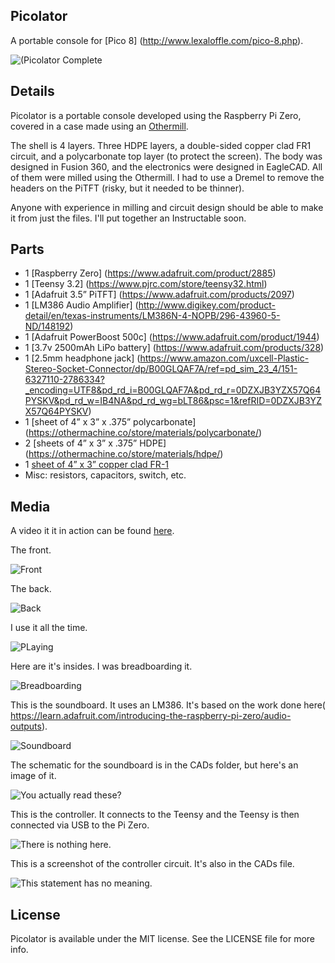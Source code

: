 ## Picolator
A portable console for [Pico 8] (http://www.lexaloffle.com/pico-8.php).   

![(Picolator Complete](photos/picolator_complete.jpg?raw=true "Picolator")

## Details
Picolator is a portable console developed using the Raspberry Pi Zero, covered in a case made using an [Othermill](https://othermachine.co). 

The shell is 4 layers. Three HDPE layers, a double-sided copper clad FR1 circuit, and a polycarbonate top layer (to protect the screen). The body was designed in Fusion 360, and the electronics were designed in EagleCAD. All of them were milled using the Othermill. I had to use a Dremel to remove the headers on the PiTFT (risky, but it needed to be thinner).

Anyone with experience in milling and circuit design should be able to make it from just the files. I'll put together an Instructable soon.

## Parts
- 1 [Raspberry Zero] (https://www.adafruit.com/product/2885)
- 1 [Teensy 3.2] (https://www.pjrc.com/store/teensy32.html)
- 1 [Adafruit 3.5” PiTFT] (https://www.adafruit.com/products/2097)
- 1 [LM386 Audio Amplifier] (http://www.digikey.com/product-detail/en/texas-instruments/LM386N-4-NOPB/296-43960-5-ND/148192)
- 1 [Adafruit PowerBoost 500c] (https://www.adafruit.com/product/1944)
- 1 [3.7v 2500mAh LiPo battery] (https://www.adafruit.com/products/328)
- 1 [2.5mm headphone jack] (https://www.amazon.com/uxcell-Plastic-Stereo-Socket-Connector/dp/B00GLQAF7A/ref=pd_sim_23_4/151-6327110-2786334?_encoding=UTF8&pd_rd_i=B00GLQAF7A&pd_rd_r=0DZXJB3YZX57Q64PYSKV&pd_rd_w=IB4NA&pd_rd_wg=bLT86&psc=1&refRID=0DZXJB3YZX57Q64PYSKV)
- 1 [sheet of 4” x 3” x .375” polycarbonate] (https://othermachine.co/store/materials/polycarbonate/)
- 2 [sheets of 4” x 3” x .375” HDPE] (https://othermachine.co/store/materials/hdpe/)
- 1 [sheet of 4” x 3” copper clad FR-1](https://othermachine.co/store/materials/pcb)
- Misc: resistors, capacitors, switch, etc.


## Media
A video it it in action can be found [here](https://youtu.be/5mOcTelc-4U).

The front.

![Front](photos/picolator_front.jpg?raw=true "Picolator")

The back.

![Back](photos/picolator_back.jpg?raw=true "Picolator")

I use it all the time.

![PLaying](photos/picolator_rainmaker.jpg?raw=true "Picolator")

Here are it's insides. I was breadboarding it.

![Breadboarding](photos/breadboarding_console.jpg?raw=true "Picolator")

This is the soundboard. It uses an LM386. It's based on the work done here(
https://learn.adafruit.com/introducing-the-raspberry-pi-zero/audio-outputs).

![Soundboard](photos/soundboard_closeup.jpg?raw=true "Picolator")

The schematic for the soundboard is in the CADs folder, but here's an image of it.

![You actually read these?](photos/console_sound_board.png?raw=true "Picolator")

This is the controller. It connects to the Teensy and the Teensy is then connected via USB to the Pi Zero.

![There is nothing here.](photos/controller_bare.jpg?raw=true "Picolator")

This is a screenshot of the controller circuit. It's also in the CADs file.

![This statement has no meaning. ](photos/controller_circuit.png?raw=true "Picolator")

## License
Picolator is available under the MIT license. See the LICENSE file for more info.

